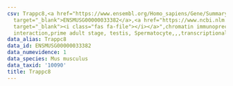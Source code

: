 ```yaml
---
csv: Trappc8,<a href="https://www.ensembl.org/Homo_sapiens/Gene/Summary?db=core;g=ENSMUSG00000033382"
  target="_blank">ENSMUSG00000033382</a>,<a href="https://www.ncbi.nlm.nih.gov/pubmed/25450459"
  target="_blank"><i class="fas fa-file"></i></a>",chromatin immunoprecipitation assay,direct
  interaction,prime adult stage, testis, Spermatocyte,,,transcriptional regulation,
data_alias: Trappc8
data_id: ENSMUSG00000033382
data_numevidence: 1
data_species: Mus musculus
data_taxid: '10090'
title: Trappc8
---
```

